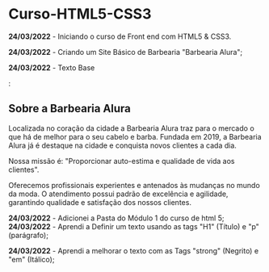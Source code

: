 # Curso-HTML5-CSS3
<p><strong>24/03/2022</strong> - Iniciando o curso de Front end com HTML5 & CSS3.</p>
<p><strong>24/03/2022</strong> - Criando um Site Básico de Barbearia "Barbearia Alura";</p>
<p><strong>24/03/2022</strong> - Texto Base</p>:

## Sobre a Barbearia Alura 

<p>Localizada no coração da cidade a Barbearia Alura traz para o mercado o que há de melhor para o seu cabelo e barba. Fundada em 2019, a Barbearia Alura já é destaque na cidade e conquista novos clientes a cada dia.</p>

<p>Nossa missão é: "Proporcionar auto-estima e qualidade de vida aos clientes".</p>

<p>Oferecemos profissionais experientes e antenados às mudanças no mundo da moda. O atendimento possui padrão de excelência e agilidade, garantindo qualidade e satisfação dos nossos clientes.</p>

<strong>24/03/2022</strong> - Adicionei a Pasta do Módulo 1 do curso de html 5;
<strong>24/03/2022</strong> - Aprendi a Definir um texto usando as tags "H1" (Título) e "p" (parágrafo);

<strong>24/03/2022</strong> - Aprendi a melhorar o texto com as Tags "strong" (Negrito) e "em" (Itálico);

